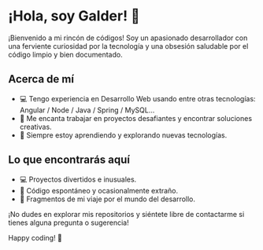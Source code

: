 # ¡Hola, soy Galder! 👋

¡Bienvenido a mi rincón de códigos! Soy un apasionado desarrollador con una ferviente curiosidad por la tecnología y una obsesión saludable por el código limpio y bien documentado.

## Acerca de mí

- 💻 Tengo experiencia en Desarrollo Web usando entre otras tecnologías: Angular / Node / Java / Spring / MySQL...
- 🚀 Me encanta trabajar en proyectos desafiantes y encontrar soluciones creativas.
- 🌱 Siempre estoy aprendiendo y explorando nuevas tecnologías.

## Lo que encontrarás aquí

- 💻 Proyectos divertidos e inusuales.
- 🌟 Código espontáneo y ocasionalmente extraño.
- 🚀 Fragmentos de mi viaje por el mundo del desarrollo.

¡No dudes en explorar mis repositorios y siéntete libre de contactarme si tienes alguna pregunta o sugerencia!

Happy coding! 🚀
